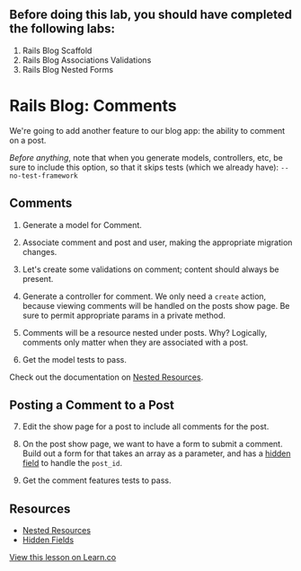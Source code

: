 

## Before doing this lab, you should have completed the following labs:
1. Rails Blog Scaffold
2. Rails Blog Associations Validations
3. Rails Blog Nested Forms

# Rails Blog: Comments

We're going to add another feature to our blog app: the ability to comment on a post.

<em>Before anything</em>, note that when you generate models, controllers, etc, be sure to include this option, so that it skips tests (which we already have): `--no-test-framework`

## Comments

1. Generate a model for Comment.
2. Associate comment and post and user, making the appropriate migration changes.
3. Let's create some validations on comment; content should always be present.
4. Generate a controller for comment. We only need a `create` action, because viewing comments will be handled on the posts show page. Be sure to permit appropriate params in a private method.
5. Comments will be a resource nested under posts. Why? Logically, comments only matter when they are associated with a post.

6. Get the model tests to pass.

Check out the documentation on [Nested Resources](http://guides.rubyonrails.org/routing.html#nested-resources).

## Posting a Comment to a Post

7. Edit the show page for a post to include all comments for the post.
8. On the post show page, we want to have a form to submit a comment. Build out a form for that takes an array as a parameter, and has a [hidden field](http://apidock.com/rails/ActionView/Helpers/FormHelper/hidden_field) to handle the `post_id`.

9. Get the comment features tests to pass.


## Resources

* [Nested Resources](http://guides.rubyonrails.org/routing.html#nested-resources)
* [Hidden Fields](http://apidock.com/rails/ActionView/Helpers/FormHelper/hidden_field)

<a href='https://learn.co/lessons/rails-blog-nested-resources' data-visibility='hidden'>View this lesson on Learn.co</a>
